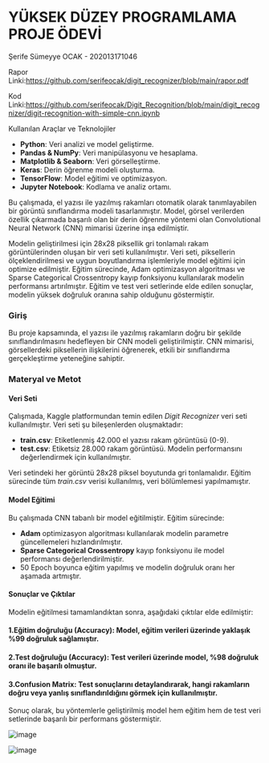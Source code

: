 # YÜKSEK DÜZEY PROGRAMLAMA PROJE ÖDEVİ
Şerife Sümeyye OCAK - 202013171046

Rapor Linki:https://github.com/serifeocak/digit_recognizer/blob/main/rapor.pdf

Kod Linki:https://github.com/serifeocak/Digit_Recognition/blob/main/digit_recognizer/digit-recognition-with-simple-cnn.ipynb

Kullanılan Araçlar ve Teknolojiler
- **Python**: Veri analizi ve model geliştirme.  
- **Pandas & NumPy**: Veri manipülasyonu ve hesaplama.  
- **Matplotlib & Seaborn**: Veri görselleştirme.  
- **Keras**: Derin öğrenme modeli oluşturma.  
- **TensorFlow**: Model eğitimi ve optimizasyon.  
- **Jupyter Notebook**: Kodlama ve analiz ortamı.  


Bu çalışmada, el yazısı ile yazılmış rakamları otomatik olarak tanımlayabilen bir görüntü sınıflandırma modeli tasarlanmıştır. Model, görsel verilerden özellik çıkarmada başarılı olan bir derin öğrenme yöntemi olan Convolutional Neural Network (CNN) mimarisi üzerine inşa edilmiştir.

Modelin geliştirilmesi için 28x28 piksellik gri tonlamalı rakam görüntülerinden oluşan bir veri seti kullanılmıştır. Veri seti, piksellerin ölçeklendirilmesi ve uygun boyutlandırma işlemleriyle model eğitimi için optimize edilmiştir. Eğitim sürecinde, Adam optimizasyon algoritması ve Sparse Categorical Crossentropy kayıp fonksiyonu kullanılarak modelin performansı artırılmıştır. Eğitim ve test veri setlerinde elde edilen sonuçlar, modelin yüksek doğruluk oranına sahip olduğunu göstermiştir.

### **Giriş**
Bu proje kapsamında, el yazısı ile yazılmış rakamların doğru bir şekilde sınıflandırılmasını hedefleyen bir CNN modeli geliştirilmiştir. CNN mimarisi, görsellerdeki piksellerin ilişkilerini öğrenerek, etkili bir sınıflandırma gerçekleştirme yeteneğine sahiptir.

### **Materyal ve Metot**
#### **Veri Seti**
Çalışmada, Kaggle platformundan temin edilen *Digit Recognizer* veri seti kullanılmıştır. Veri seti şu bileşenlerden oluşmaktadır:
- **train.csv**: Etiketlenmiş 42.000 el yazısı rakam görüntüsü (0-9).
- **test.csv**: Etiketsiz 28.000 rakam görüntüsü. Modelin performansını değerlendirmek için kullanılmıştır.

Veri setindeki her görüntü 28x28 piksel boyutunda gri tonlamalıdır. Eğitim sürecinde tüm *train.csv* verisi kullanılmış, veri bölümlemesi yapılmamıştır.

#### **Model Eğitimi**
Bu çalışmada CNN tabanlı bir model eğitilmiştir. Eğitim sürecinde:
- **Adam** optimizasyon algoritması kullanılarak modelin parametre güncellemeleri hızlandırılmıştır.
- **Sparse Categorical Crossentropy** kayıp fonksiyonu ile model performansı değerlendirilmiştir.
- 50 Epoch boyunca eğitim yapılmış ve modelin doğruluk oranı her aşamada artmıştır.


#### **Sonuçlar ve Çıktılar**
Modelin eğitilmesi tamamlandıktan sonra, aşağıdaki çıktılar elde edilmiştir:

#### **1.Eğitim doğruluğu (Accuracy):** Model, eğitim verileri üzerinde yaklaşık %99 doğruluk sağlamıştır.

#### **2.Test doğruluğu (Accuracy):** Test verileri üzerinde model, %98 doğruluk oranı ile başarılı olmuştur.

#### **3.Confusion Matrix:** Test sonuçlarını detaylandırarak, hangi rakamların doğru veya yanlış sınıflandırıldığını görmek için kullanılmıştır.  

Sonuç olarak, bu yöntemlerle geliştirilmiş model hem eğitim hem de test veri setlerinde başarılı bir performans göstermiştir.



![image](https://github.com/user-attachments/assets/b1b72b12-a720-4f77-a951-ca72041ab571)


![image](https://github.com/user-attachments/assets/4aef6766-1f31-47b0-898c-7af993e951eb)

